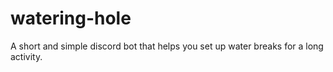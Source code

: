 # watering-hole
A short and simple discord bot that helps you set up water breaks for a long activity.
